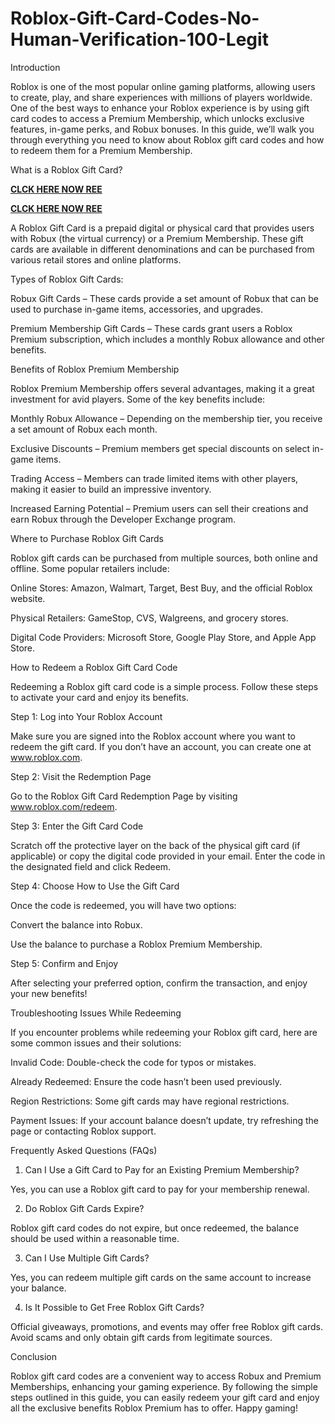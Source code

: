 # Roblox-Gift-Card-Codes-No-Human-Verification-100-Legit
Introduction

Roblox is one of the most popular online gaming platforms, allowing users to create, play, and share experiences with millions of players worldwide. One of the best ways to enhance your Roblox experience is by using gift card codes to access a Premium Membership, which unlocks exclusive features, in-game perks, and Robux bonuses. In this guide, we’ll walk you through everything you need to know about Roblox gift card codes and how to redeem them for a Premium Membership.

What is a Roblox Gift Card?

**[CLCK HERE NOW REE](https://tinyurl.com/Robloxgiftcard2522)**

**[CLCK HERE NOW REE](https://tinyurl.com/Robloxgiftcard2522)**

A Roblox Gift Card is a prepaid digital or physical card that provides users with Robux (the virtual currency) or a Premium Membership. These gift cards are available in different denominations and can be purchased from various retail stores and online platforms.

Types of Roblox Gift Cards:

Robux Gift Cards – These cards provide a set amount of Robux that can be used to purchase in-game items, accessories, and upgrades.

Premium Membership Gift Cards – These cards grant users a Roblox Premium subscription, which includes a monthly Robux allowance and other benefits.

Benefits of Roblox Premium Membership

Roblox Premium Membership offers several advantages, making it a great investment for avid players. Some of the key benefits include:

Monthly Robux Allowance – Depending on the membership tier, you receive a set amount of Robux each month.

Exclusive Discounts – Premium members get special discounts on select in-game items.

Trading Access – Members can trade limited items with other players, making it easier to build an impressive inventory.

Increased Earning Potential – Premium users can sell their creations and earn Robux through the Developer Exchange program.

Where to Purchase Roblox Gift Cards

Roblox gift cards can be purchased from multiple sources, both online and offline. Some popular retailers include:

Online Stores: Amazon, Walmart, Target, Best Buy, and the official Roblox website.

Physical Retailers: GameStop, CVS, Walgreens, and grocery stores.

Digital Code Providers: Microsoft Store, Google Play Store, and Apple App Store.

How to Redeem a Roblox Gift Card Code

Redeeming a Roblox gift card code is a simple process. Follow these steps to activate your card and enjoy its benefits.

Step 1: Log into Your Roblox Account

Make sure you are signed into the Roblox account where you want to redeem the gift card. If you don’t have an account, you can create one at www.roblox.com.

Step 2: Visit the Redemption Page

Go to the Roblox Gift Card Redemption Page by visiting www.roblox.com/redeem.

Step 3: Enter the Gift Card Code

Scratch off the protective layer on the back of the physical gift card (if applicable) or copy the digital code provided in your email. Enter the code in the designated field and click Redeem.

Step 4: Choose How to Use the Gift Card

Once the code is redeemed, you will have two options:

Convert the balance into Robux.

Use the balance to purchase a Roblox Premium Membership.

Step 5: Confirm and Enjoy

After selecting your preferred option, confirm the transaction, and enjoy your new benefits!

Troubleshooting Issues While Redeeming

If you encounter problems while redeeming your Roblox gift card, here are some common issues and their solutions:

Invalid Code: Double-check the code for typos or mistakes.

Already Redeemed: Ensure the code hasn’t been used previously.

Region Restrictions: Some gift cards may have regional restrictions.

Payment Issues: If your account balance doesn’t update, try refreshing the page or contacting Roblox support.

Frequently Asked Questions (FAQs)

1. Can I Use a Gift Card to Pay for an Existing Premium Membership?

Yes, you can use a Roblox gift card to pay for your membership renewal.

2. Do Roblox Gift Cards Expire?

Roblox gift card codes do not expire, but once redeemed, the balance should be used within a reasonable time.

3. Can I Use Multiple Gift Cards?

Yes, you can redeem multiple gift cards on the same account to increase your balance.

4. Is It Possible to Get Free Roblox Gift Cards?

Official giveaways, promotions, and events may offer free Roblox gift cards. Avoid scams and only obtain gift cards from legitimate sources.

Conclusion

Roblox gift card codes are a convenient way to access Robux and Premium Memberships, enhancing your gaming experience. By following the simple steps outlined in this guide, you can easily redeem your gift card and enjoy all the exclusive benefits Roblox Premium has to offer. Happy gaming!
